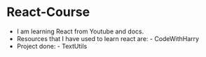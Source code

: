 # React-Course

  - I am learning React from Youtube and docs.
  - Resources that I have used to learn react are:
                - CodeWithHarry
  - Project done:
          - TextUtils